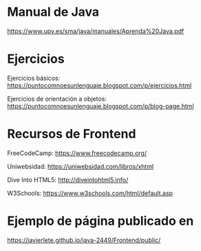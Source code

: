 # Manual de Java

https://www.upv.es/sma/java/manuales/Aprenda%20Java.pdf

# Ejercicios

Ejercicios básicos: https://puntocomnoesunlenguaje.blogspot.com/p/ejercicios.html

Ejercicios de orientación a objetos: https://puntocomnoesunlenguaje.blogspot.com/p/blog-page.html

# Recursos de Frontend

FreeCodeCamp: https://www.freecodecamp.org/

Uniwebsidad: https://uniwebsidad.com/libros/xhtml

Dive Into HTML5: http://diveintohtml5.info/

W3Schools: https://www.w3schools.com/html/default.asp

# Ejemplo de página publicado en

https://javierlete.github.io/java-2449/Frontend/public/
